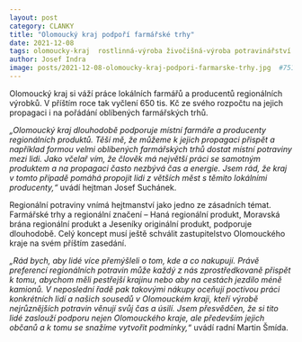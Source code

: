 ```yaml
---
layout: post
category: CLANKY
title: "Olomoucký kraj podpoří farmářské trhy"
date: 2021-12-08
tags: olomoucky-kraj  rostlinná-výroba živočišná-výroba potravinářství 
author: Josef Indra
image: posts/2021-12-08-olomoucky-kraj-podpori-farmarske-trhy.jpg  #751x422 pixelu
---
```




Olomoucký kraj si váží práce lokálních farmářů a producentů regionálních výrobků. V příštím roce tak vyčlení 650 tis. Kč ze svého rozpočtu na jejich propagaci i na pořádání oblíbených farmářských trhů. 


*„Olomoucký kraj dlouhodobě podporuje místní farmáře a producenty regionálních produktů. Těší mě, že můžeme k jejich propagaci přispět a například formou velmi oblíbených farmářských trhů dostat místní potraviny mezi lidi. Jako včelař vím, že člověk má největší práci se samotným produktem a na  propagaci často nezbývá čas a energie. Jsem rád, že kraj v tomto případě pomáhá propojit lidi z větších měst s těmito lokálními producenty,“* uvádí hejtman Josef Suchánek.


Regionální potraviny vnímá hejtmanství jako jedno ze zásadních témat. Farmářské trhy a regionální značení – Haná regionální produkt, Moravská brána regionální produkt a Jeseníky originální produkt, podporuje dlouhodobě. Celý koncept musí ještě schválit zastupitelstvo Olomouckého kraje na svém příštím zasedání. 


*„Rád bych, aby lidé více přemýšleli o tom, kde a co nakupují. Právě preferencí regionálních potravin může každý z nás zprostředkovaně přispět k tomu, abychom měli pestřejší krajinu nebo aby na cestách jezdilo méně kamionů. V neposlední řadě pak takovými nákupy oceňují poctivou práci konkrétních lidí a našich sousedů v Olomouckém kraji, kteří výrobě nejrůznějších potravin věnují svůj čas a úsilí. Jsem přesvědčen, že si tito lidé zaslouží podporu nejen Olomouckého kraje, ale především jejich občanů a k tomu se snažíme vytvořit podmínky,“* uvádí radní Martin Šmída. 

